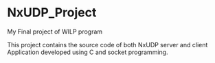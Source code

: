 # NxUDP_Project
My Final project of WILP program

This project contains the source code of both NxUDP server and client Application developed using C and socket programming.
